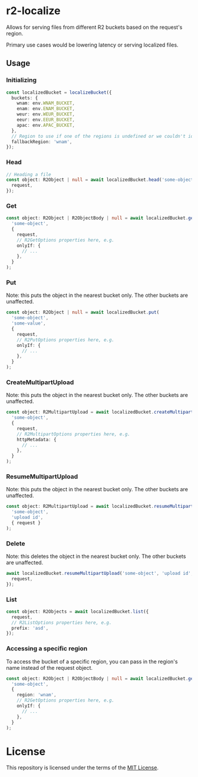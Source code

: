 # r2-localize

Allows for serving files from different R2 buckets based on the request's region.

Primary use cases would be lowering latency or serving localized files.

## Usage

### Initializing

```typescript
const localizedBucket = localizeBucket({
  buckets: {
    wnam: env.WNAM_BUCKET,
    enam: env.ENAM_BUCKET,
    weur: env.WEUR_BUCKET,
    eeur: env.EEUR_BUCKET,
    apac: env.APAC_BUCKET,
  },
  // Region to use if one of the regions is undefined or we couldn't identify what region a colo is in/closest to
  fallbackRegion: 'wnam',
});
```

### Head

```typescript
// Heading a file
const object: R2Object | null = await localizedBucket.head('some-object', {
  request,
});
```

### Get

```typescript
const object: R2Object | R2ObjectBody | null = await localizedBucket.get(
  'some-object',
  {
    request,
    // R2GetOptions properties here, e.g.
    onlyIf: {
      // ...
    },
  }
);
```

### Put

Note: this puts the object in the nearest bucket only. The other buckets are unaffected.

```typescript
const object: R2Object | null = await localizedBucket.put(
  'some-object',
  'some-value',
  {
    request,
    // R2PutOptions properties here, e.g.
    onlyIf: {
      // ...
    },
  }
);
```

### CreateMultipartUpload

Note: this puts the object in the nearest bucket only. The other buckets are unaffected.

```typescript
const object: R2MultipartUpload = await localizedBucket.createMultipartUpload(
  'some-object',
  {
    request,
    // R2MultipartOptions properties here, e.g.
    httpMetadata: {
      // ...
    },
  }
);
```

### ResumeMultipartUpload

Note: this puts the object in the nearest bucket only. The other buckets are unaffected.

```typescript
const object: R2MultipartUpload = await localizedBucket.resumeMultipartUpload(
  'some-object',
  'upload id',
  { request }
);
```

### Delete

Note: this deletes the object in the nearest bucket only. The other buckets are unaffected.

```typescript
await localizedBucket.resumeMultipartUpload('some-object', 'upload id', {
  request,
});
```

### List

```typescript
const object: R2Objects = await localizedBucket.list({
  request,
  // R2ListOptions properties here, e.g.
  prefix: 'asd',
});
```

### Accessing a specific region

To access the bucket of a specific region, you can pass in the region's name instead of the request object.

```typescript
const object: R2Object | R2ObjectBody | null = await localizedBucket.get(
  'some-object',
  {
    region: 'wnam',
    // R2GetOptions properties here, e.g.
    onlyIf: {
      // ...
    },
  }
);
```

# License

This repository is licensed under the terms of the [MIT License](./LICENSE).
